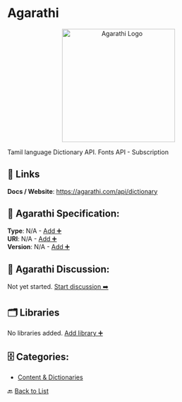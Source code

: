 # Agarathi
<p align="center">
    <img width="256" src="https://raw.githubusercontent.com/apis-list/apis-list/main/apis/agarathi/logo_256x256.png" alt="Agarathi Logo"/>
</p>
Tamil language Dictionary API. Fonts API - Subscription

##  🔗 Links
**Docs / Website**: https://agarathi.com/api/dictionary

## 🧬 Agarathi Specification:
**Type**: N/A - [Add ➕](https://github.com/apis-list/apis-list/edit/main/apis.yaml#L535)  
**URI**: N/A - [Add ➕](https://github.com/apis-list/apis-list/edit/main/apis.yaml#L535)  
**Version**: N/A - [Add ➕](https://github.com/apis-list/apis-list/edit/main/apis.yaml#L535)

## 💬 Agarathi Discussion:
Not yet started. [Start discussion ➡️](https://github.com/apis-list/apis-list/discussions/new)

## 🗂️ Libraries

No libraries added. [Add library ➕](https://github.com/apis-list/apis-list/edit/main/apis.yaml#L535)    


## 🗄️ Categories:
- [Content & Dictionaries](https://github.com/apis-list/apis-list#content--dictionaries-)

🔙  [Back to List](https://github.com/apis-list/apis-list)
